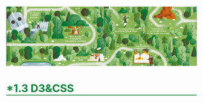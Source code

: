 ![PNG](/asset/img/banner1.png)

<h1 style='border-bottom:2px solid #07823A;color:#07823A;'>*1.3 D3&CSS</h1>
